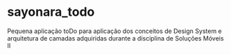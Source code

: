 # sayonara_todo
Pequena aplicação toDo para aplicação dos conceitos de Design System e arquitetura de camadas adquiridas durante a disciplina de Soluções Móveis II
